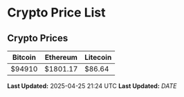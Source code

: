 # Crypto Price List

## Crypto Prices
| Bitcoin | Ethereum | Litecoin |
| ------- | -------- | -------- |
| $94910 | $1801.17 | $86.64 |
**Last Updated:** 2025-04-25 21:24 UTC
**Last Updated:** $DATE$
